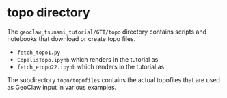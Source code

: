 # topo directory

The `geoclaw_tsunami_tutorial/GTT/topo` directory contains scripts and
notebooks that download or create topo files.

- `fetch_topo1.py`
- `CopalisTopo.ipynb` which renders in the tutorial as [](CopalisTopo)
- `fetch_etopo22.ipynb` which renders in the tutorial as [](fetch_etopo22)

The subdirectory `topo/topofiles` contains the actual topofiles that are
used as GeoClaw input in various examples. 
